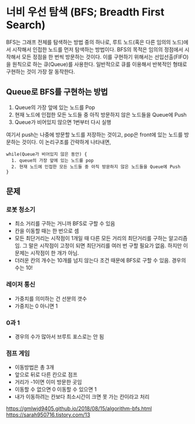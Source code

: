 # 너비 우선 탐색 (BFS; Breadth First Search)

BFS는 그래프 전체를 탐색하는 방법 중의 하나로, 루트 노드(혹은 다른 임의의 노드)에서 시작해서 인접한 노드를 먼저 탐색하는 방법이다. BFS의 목적은 임의의 정점에서 시작해서 모든 정점을 한 번씩 방문하는 것이다. 이를 구현하기 위해서는 선입선출(FIFO)을 원칙으로 하는 큐(Queue)를 사용한다. 일반적으로 큐를 이용해서 반복적인 형태로 구현하는 것이 가장 잘 동작한다.

## Queue로 BFS를 구현하는 방법

1. Queue의 가장 앞에 있는 노드를 Pop
2. 현재 노드에 인접한 모든 노드들 중 아직 방문하지 않은 노드들을 Queue에 Push
3. Queue가 비어있지 않으면 1번부터 다시 실행

여기서 push는 나중에 방문할 노드를 저장하는 것이고, pop은 front에 있는 노드를 방문하는 것이다.
이 논리구조를 간략하게 나타내면,

```text
while(Queue가 비어있지 않은 동안) {
  1. queue의 가장 앞에 있는 노드를 pop
  2. 현재 노드에 인접한 모든 노드들 중 아직 방문하지 않은 노드들을 Queue에 Push
}
```

## 문제

### 로봇 청소기

* 최소 거리를 구하는 거니까 BFS로 구할 수 있음
* 칸을 이동할 때는 한 번으로 셈
* 모든 최단거리는 시작점이 1개일 때 다른 모든 거리의 최단거리를 구하는 알고리즘임. 그 말은 시작점이 고정이 되면 최단거리를 여러 번 구할 필요가 없음. 하지만 이 문제는 시작점이 한 개가 아님.
* 더러운 칸의 개수는 10개를 넘지 않는다 조건 때문에 BFS로 구할 수 있음. 경우의 수는 10!

### 레이저 통신

* 가중치를 의미하는 건 선분의 갯수
* 가중치는 0 아니면 1

### 0과 1

* 경우의 수가 많아서 브루트 포스로는 안 됨

### 점프 게임

* 이동방법은 총 3개
* 앞으로 뒤로 다른 칸으로 점프
* 거리가 -1이면 이미 방문한 곳임
* 이동할 수 없으면 0 이동할 수 있으면 1
* 내가 이동하려는 칸보다 최소시간이 크면 못 가는 칸이라고 처리

https://gmlwjd9405.github.io/2018/08/15/algorithm-bfs.html
https://sarah950716.tistory.com/13